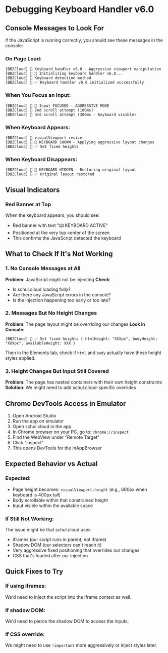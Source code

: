 # Debugging Keyboard Handler v6.0

## Console Messages to Look For

If the JavaScript is running correctly, you should see these messages in the console:

### On Page Load:

```
[BBZCloud] 🎹 Keyboard handler v6.0 - Aggressive viewport manipulation
[BBZCloud] 🎹 🚀 Initializing keyboard handler v6.0...
[BBZCloud] 🎹 Keyboard detection method
[BBZCloud] 🎹 ✅ Keyboard handler v6.0 initialized successfully
```

### When You Focus an Input:

```
[BBZCloud] 🎹 🎯 Input FOCUSED - AGGRESSIVE MODE
[BBZCloud] 🎹 2nd scroll attempt (100ms)
[BBZCloud] 🎹 3rd scroll attempt (300ms - keyboard visible)
```

### When Keyboard Appears:

```
[BBZCloud] 🎹 visualViewport resize
[BBZCloud] 🎹 🚨 KEYBOARD SHOWN - Applying aggressive layout changes
[BBZCloud] 🎹 ✅ Set fixed heights
```

### When Keyboard Disappears:

```
[BBZCloud] 🎹 🔄 KEYBOARD HIDDEN - Restoring original layout
[BBZCloud] 🎹 ✅ Original layout restored
```

## Visual Indicators

### Red Banner at Top

When the keyboard appears, you should see:

- Red banner with text "⌨️ KEYBOARD ACTIVE"
- Positioned at the very top center of the screen
- This confirms the JavaScript detected the keyboard

## What to Check If It's Not Working

### 1. No Console Messages at All

**Problem**: JavaScript might not be injecting
**Check**:

- Is schul.cloud loading fully?
- Are there any JavaScript errors in the console?
- Is the injection happening too early or too late?

### 2. Messages But No Height Changes

**Problem**: The page layout might be overriding our changes
**Look in Console**:

```
[BBZCloud] 🎹 ✅ Set fixed heights { htmlHeight: "XXXpx", bodyHeight: "XXXpx", availableHeight: XXX }
```

Then in the Elements tab, check if `html` and `body` actually have these height styles applied.

### 3. Height Changes But Input Still Covered

**Problem**: The page has nested containers with their own height constraints
**Solution**: We might need to add schul.cloud-specific overrides

## Chrome DevTools Access in Emulator

1. Open Android Studio
2. Run the app on emulator
3. Open schul.cloud in the app
4. In Chrome browser on your PC, go to: `chrome://inspect`
5. Find the WebView under "Remote Target"
6. Click "inspect"
7. This opens DevTools for the InAppBrowser

## Expected Behavior vs Actual

### Expected:

- Page height becomes: `visualViewport.height` (e.g., 600px when keyboard is 400px tall)
- Body scrollable within that constrained height
- Input visible within the available space

### If Still Not Working:

The issue might be that schul.cloud uses:

- iframes (our script runs in parent, not iframe)
- Shadow DOM (our selectors can't reach it)
- Very aggressive fixed positioning that overrides our changes
- CSS that's loaded after our injection

## Quick Fixes to Try

### If using iframes:

We'd need to inject the script into the iframe context as well.

### If shadow DOM:

We'd need to pierce the shadow DOM to access the inputs.

### If CSS override:

We might need to use `!important` more aggressively or inject styles later.

